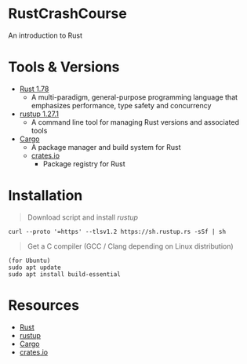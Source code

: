 # RustCrashCourse
An introduction to Rust

# Tools & Versions
- [Rust 1.78](https://www.rust-lang.org/)
    - A multi-paradigm, general-purpose programming language that emphasizes performance, type safety and concurrency
- [rustup 1.27.1](https://rustup.rs/)
    - A command line tool for managing Rust versions and associated tools
- [Cargo](https://crates.io/)
    - A package manager and build system for Rust
    - [crates.io](https://crates.io/)
        - Package registry for Rust

# Installation
> Download script and install _rustup_
```
curl --proto '=https' --tlsv1.2 https://sh.rustup.rs -sSf | sh
```

> Get a C compiler (GCC / Clang depending on Linux distribution)
```
(for Ubuntu)
sudo apt update
sudo apt install build-essential
```

# Resources
- [Rust](https://doc.rust-lang.org/std/index.html)
- [rustup](https://rust-lang.github.io/rustup/)
- [Cargo](https://doc.rust-lang.org/stable/cargo/)
- [crates.io](https://github.com/rust-lang/crates.io)
